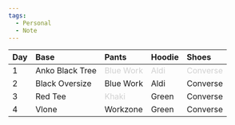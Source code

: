 ```yaml
---
tags:
  - Personal
  - Note
---
```





| Day | Base            | Pants                                                                                      | Hoodie                                                                                | Shoes                                                                                     |
| :-- | :-------------- | :----------------------------------------------------------------------------------------- | :------------------------------------------------------------------------------------ | :---------------------------------------------------------------------------------------- |
| 1   | Anko Black Tree | <span style="color: rgb(209, 209, 209); caret-color: rgb(209, 209, 209);">Blue Work</span> | <span style="color: rgb(209, 209, 209); caret-color: rgb(209, 209, 209);">Aldi</span> | <span style="color: rgb(209, 209, 209); caret-color: rgb(209, 209, 209);">Converse</span> |
| 2   | Black Oversize  | Blue Work                                                                                  | Aldi                                                                                  | Converse                                                                                  |
| 3   | Red Tee         | <span style="color: rgb(209, 209, 209); caret-color: rgb(209, 209, 209);">Khaki</span>     | Green&nbsp;                                                                           | Converse                                                                                  |
| 4   | Vlone           | Workzone                                                                                   | Green                                                                                 | Converse                                                                                  |

